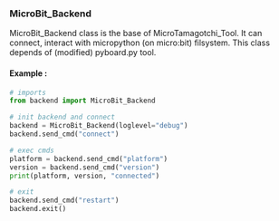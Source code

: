 ### MicroBit_Backend
MicroBit_Backend class is the base of MicroTamagotchi_Tool. It can connect, interact with micropython (on micro:bit) filsystem. This class depends of (modified) pyboard.py tool.
#### Example :
```python
# imports
from backend import MicroBit_Backend

# init backend and connect
backend = MicroBit_Backend(loglevel="debug")
backend.send_cmd("connect")

# exec cmds
platform = backend.send_cmd("platform")
version = backend.send_cmd("version")
print(platform, version, "connected")

# exit
backend.send_cmd("restart")
backend.exit()
```